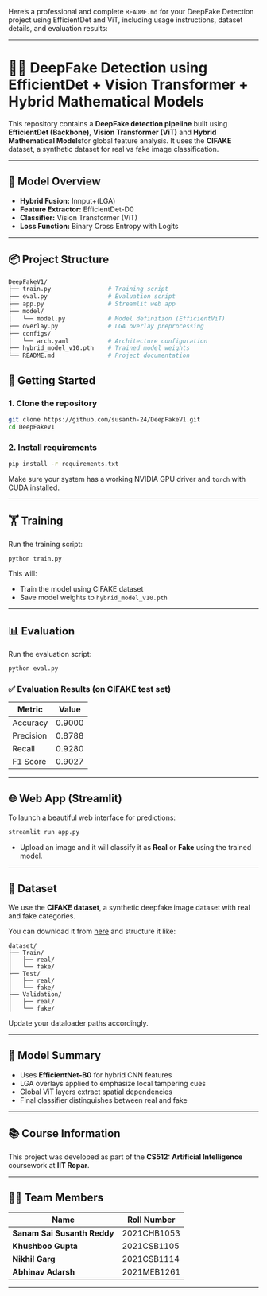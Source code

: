 Here’s a professional and complete `README.md` for your DeepFake Detection project using EfficientDet and ViT, including usage instructions, dataset details, and evaluation results:

---

# 🕵️‍♂️ DeepFake Detection using EfficientDet + Vision Transformer + Hybrid Mathematical Models

This repository contains a **DeepFake detection pipeline** built using **EfficientDet (Backbone)**,  **Vision Transformer (ViT)**  and **Hybrid Mathematical Models**for global feature analysis. It uses the **CIFAKE** dataset, a synthetic dataset for real vs fake image classification.

---

## 🧠 Model Overview

- **Hybrid Fusion:** Innput+(LGA)
- **Feature Extractor:** EfficientDet-D0
- **Classifier:** Vision Transformer (ViT)
- **Loss Function:** Binary Cross Entropy with Logits

---

## 📦 Project Structure

```bash
DeepFakeV1/
├── train.py                # Training script
├── eval.py                 # Evaluation script
├── app.py                  # Streamlit web app
├── model/
│   └── model.py            # Model definition (EfficientViT)
├── overlay.py              # LGA overlay preprocessing
├── configs/
│   └── arch.yaml           # Architecture configuration
├── hybrid_model_v10.pth    # Trained model weights
└── README.md               # Project documentation
```


## 🚀 Getting Started

### 1. Clone the repository

```bash
git clone https://github.com/susanth-24/DeepFakeV1.git
cd DeepFakeV1
````

### 2. Install requirements

```bash
pip install -r requirements.txt
```

Make sure your system has a working NVIDIA GPU driver and `torch` with CUDA installed.

---

## 🏋️ Training

Run the training script:

```bash
python train.py
```

This will:

* Train the model using CIFAKE dataset
* Save model weights to `hybrid_model_v10.pth`

---

## 📊 Evaluation

Run the evaluation script:

```bash
python eval.py
```

### ✅ Evaluation Results (on CIFAKE test set)

| Metric    | Value  |
| --------- | ------ |
| Accuracy  | 0.9000 |
| Precision | 0.8788 |
| Recall    | 0.9280 |
| F1 Score  | 0.9027 |

---

## 🌐 Web App (Streamlit)

To launch a beautiful web interface for predictions:

```bash
streamlit run app.py
```

* Upload an image and it will classify it as **Real** or **Fake** using the trained model.

---

## 📁 Dataset

We use the **CIFAKE dataset**, a synthetic deepfake image dataset with real and fake categories.

You can download it from [here](https://github.com/peterwang512/CIFAKE) and structure it like:

```
dataset/
├── Train/
│   ├── real/
│   └── fake/
├── Test/
│   ├── real/
│   └── fake/
├── Validation/
│   ├── real/
│   └── fake/
```

Update your dataloader paths accordingly.

---

## 🧪 Model Summary

* Uses **EfficientNet-B0** for hybrid CNN features
* LGA overlays applied to emphasize local tampering cues
* Global ViT layers extract spatial dependencies
* Final classifier distinguishes between real and fake



---

## 📚 Course Information

This project was developed as part of the **CS512: Artificial Intelligence** coursework at **IIT Ropar**.

---

## 👨‍💻 Team Members

| Name                       | Roll Number     |
|----------------------------|-----------------|
| **Sanam Sai Susanth Reddy** | 2021CHB1053     |
| **Khushboo Gupta**          | 2021CSB1105     |
| **Nikhil Garg**             | 2021CSB1114     |
| **Abhinav Adarsh**          | 2021MEB1261     |

---

